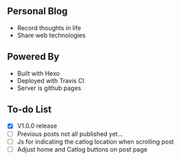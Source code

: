 ## Personal Blog
 - Record thoughts in life
 - Share web technologies

## Powered By
- Built with Hexo
- Deployed with Travis CI
- Server is github pages

## To-do List
- [X] V1.0.0 release
- [ ] Previous posts not all published yet...
- [ ] Js for indicating the catlog location when scrolling post
- [ ] Adjust home and Catlog buttons on post page
